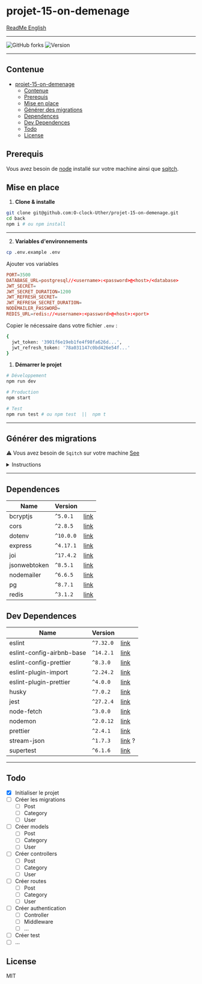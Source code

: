# projet-15-on-demenage

[ReadMe English](github.com/O-clock-Uther/projet-15-on-demenage/tree/main/back/README.md) <!--link to modify-->

---

![GitHub forks](https://img.shields.io/github/forks/GermainMichaud/blog-api?style=flat-square)
![Version](https://img.shields.io/github/package-json/v/GermainMichaud/blog-api?style=flat-square)

---

## Contenue

- [projet-15-on-demenage](#projet-15-on-demenage)
  - [Contenue](#contenue)
  - [Prerequis](#prerequis)
  - [Mise en place](#mise-en-place)
  - [Générer des migrations](#générer-des-migrations)
  - [Dependences](#dependences)
  - [Dev Dependences](#dev-dependences)
  - [Todo](#todo)
  - [License](#license)

## Prerequis

Vous avez besoin de [node](http://nodejs.org) installé sur votre machine ainsi que [sqitch](https://sqitch.org).

## Mise en place

1. **Clone & installe**

```zsh
git clone git@github.com:O-clock-Uther/projet-15-on-demenage.git
cd back
npm i # ou npm install
```

---

2. **Variables d'environnements**

```bash
cp .env.example .env
```

Ajouter vos variables

```conf
PORT=3500
DATABASE_URL=postgresql//<username>:<password>@<host>/<database>
JWT_SECRET=
JWT_SECRET_DURATION=1200
JWT_REFRESH_SECRET=
JWT_REFRESH_SECRET_DURATION=
NODEMAILER_PASSWORD=
REDIS_URL=redis://<username>:<password>@<host>:<port>
```

Copier le nécessaire dans votre fichier `.env` :

```bash
{
  jwt_token: '3901f6e19eb1fe4f98fa626d...',
  jwt_refresh_token: '78a031147c0bd426e54f...'
}
```

1. **Démarrer le projet**

```bash
# Développement
npm run dev

# Production
npm start

# Test
npm run test # ou npm test  ||  npm t
```

---

## Générer des migrations

:warning: Vous avez besoin de `Sqitch` sur votre machine [See](https://sqitch.org/download/)

<details>

<summary>Instructions</summary>

1. Initialiser votre application Sqitch

```bash
sqitch init <nom_app> --target db:pg:<database> --engine pg --top-dir migrations
```

2. Ajouter une migration

```bash
sqitch add <nom_de_la_migration> -m "votre_message_de_commit"
```

1. Ecrivez votre migration

```
- migrations
  - deploy
    - <nom_de_la_migration>.sql
  - revert
    - <nom_de_la_migration>.sql
  - verify
    - <nom_de_la_migration>.sql
```

4. Lancer votre migration

**Déployer:**

`sqitch deploy`

**Vérifier:**

`sqitch verify`

**Supprimer:**

`sqitch revert`

> Pour supprimer la dernière étape : `sqitch revert HEAD^1`

</details>

---

## Dependences

| Name         | Version   |                                                |
| ------------ | --------- | ---------------------------------------------- |
| bcryptjs     | `^5.0.1`  | [link](https://npmjs.org/package/bcrypt)       |
| cors         | `^2.8.5`  | [link](https://npmjs.org/package/cors)         |
| dotenv       | `^10.0.0` | [link](https://npmjs.org/package/dotenv)       |
| express      | `^4.17.1` | [link](https://npmjs.org/package/express)      |
| joi          | `^17.4.2` | [link](https://npmjs.org/package/joi)          |
| jsonwebtoken | `^8.5.1`  | [link](https://npmjs.org/package/jsonwebtoken) |
| nodemailer   | `^6.6.5`  | [link](https://npmjs.org/package/nodemailer)   |
| pg           | `^8.7.1`  | [link](https://npmjs.org/package/pg)           |
| redis        | `^3.1.2`  | [link](https://npmjs.org/package/redis)        |

## Dev Dependences

| Name                      | Version   |                                                             |
| ------------------------- | --------- | ----------------------------------------------------------- |
| eslint                    | `^7.32.0` | [link](https://npmjs.org/package/eslint)                    |
| eslint-config-airbnb-base | `^14.2.1` | [link](https://npmjs.org/package/eslint-config-airbnb-base) |
| eslint-config-prettier    | `^8.3.0`  | [link](https://npmjs.org/package/eslint-config-prettier)    |
| eslint-plugin-import      | `^2.24.2` | [link](https://npmjs.org/package/eslint-plugin-import)      |
| eslint-plugin-prettier    | `^4.0.0`  | [link](https://npmjs.org/package/eslint-plugin-prettier)    |
| husky                     | `^7.0.2`  | [link](https://npmjs.org/package/husky)                     |
| jest                      | `^27.2.4` | [link](https://npmjs.org/package/jest)                      |
| node-fetch                | `^3.0.0`  | [link](https://npmjs.org/package/node-fetch)                |
| nodemon                   | `^2.0.12` | [link](https://npmjs.org/package/nodemon)                   |
| prettier                  | `^2.4.1`  | [link](https://npmjs.org/package/prettier)                  |
| stream-json               | `^1.7.3`  | [link](https://npmjs.org/package/stream-json) ?             |
| supertest                 | `^6.1.6`  | [link](https://npmjs.org/package/supertest)                 |

---

## Todo

- [x] Initialiser le projet
- [ ] Créer les migrations
  - [ ] Post
  - [ ] Category
  - [ ] User
- [ ] Créer models
  - [ ] Post
  - [ ] Category
  - [ ] User
- [ ] Créer controllers
  - [ ] Post
  - [ ] Category
  - [ ] User
- [ ] Créer routes
  - [ ] Post
  - [ ] Category
  - [ ] User
- [ ] Créer authentication
  - [ ] Controller
  - [ ] Middleware
  - [ ] ...
- [ ] Créer test
- [ ] ...

## License

MIT
